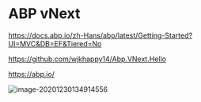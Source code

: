 # ABP vNext 
https://docs.abp.io/zh-Hans/abp/latest/Getting-Started?UI=MVC&DB=EF&Tiered=No

https://github.com/wjkhappy14/Abp.VNext.Hello

https://abp.io/

![image-20201230134914556](C:\Users\2294765\AppData\Roaming\Typora\typora-user-images\image-20201230134914556.png)

